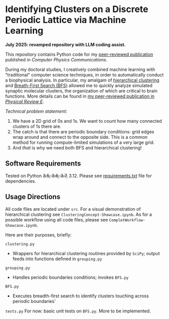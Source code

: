 # Identifying Clusters on a Discrete Periodic Lattice via Machine Learning

**July 2025: revamped repository with LLM coding assist.**

This repository contains Python code for my [peer-reviewed publication](https://www.sciencedirect.com/science/article/pii/S0010465519301535#aep-article-footnote-id1) published in *Computer Physics Communications*.

During my doctoral studies, I creatively combined machine learning with "traditional" computer science techniques, in order to automatically conduct a biophysical analysis. In particular, my amalgam of [hierarchical clustering](https://joernhees.de/blog/2015/08/26/scipy-hierarchical-clustering-and-dendrogram-tutorial/#Visualizing-Your-Clusters) and [Breath-First Search (BFS)](https://en.wikipedia.org/wiki/Breadth-first_search) allowed me to quickly analyze simulated synaptic molecular clusters, the organization of which are critical to brain functions. More details can be found in [my peer-reviewed publication in *Physical Review E*](https://badge.dimensions.ai/details/id/pub.1139571861).

*Technical problem statement*: 
1. We have a 2D grid of 0s and 1s. We want to count how many connected clusters of 1s there are.
2. The catch is that there are periodic boundary conditions: grid edges wrap around and connect to the opposite side. This is a common method for running compute-limited simulations of a very large grid.
3. And *that* is why we need both BFS and hierarchical clustering! 

## Software Requirements
Tested on Python ~~3.5, 3.6, 3.7,~~ 3.12. Please see [requirements.txt](requirements.txt) file for dependencies.

## Usage Directions
All code files are located under `src`. For a visual demonstration of hierarchical clustering
see `ClusteringConcept-Showcase.ipynb`. As for a possible workflow using all code files,
please see `CompletWorkflow-Showcase.ipynb`.

Here are their purposes, briefly:

`clustering.py`
* Wrappers for hierarchical clustering routines provided by `SciPy`; output feeds into functions defined in `grouping.py`

`grouping.py`
* Handles periodic boundaries conditions; invokes `BFS.py`

`BFS.py`
* Executes breadth-first search to identify clusters touching across periodic boundaries'

`tests.py`
For now: basic unit tests on `BFS.py`. More to be implemented.

